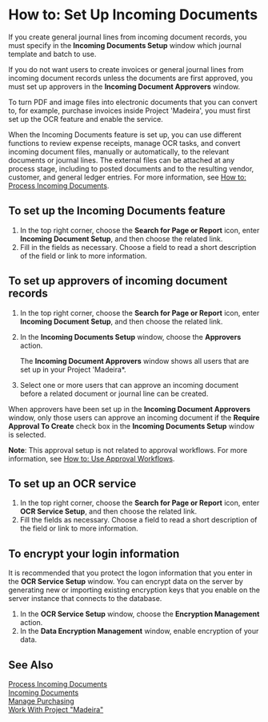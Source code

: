 <properties
                pageTitle="How to: Set Up Incoming Documents| Project “Madeira”"
                description="How to: Set Up Incoming Documents"
                services="project-madeira"
                documentationCenter=""
                authors="SorenGP"
/>
<tags
    ms.service="project-madeira"
    ms.topic="article"
    ms.author="SorenGP" />

# How to: Set Up Incoming Documents
If you create general journal lines from incoming document records, you must specify in the **Incoming Documents Setup** window which journal template and batch to use.

If you do not want users to create invoices or general journal lines from incoming document records unless the documents are first approved, you must set up approvers in the **Incoming Document Approvers** window.

To turn PDF and image files into electronic documents that you can convert to, for example, purchase invoices inside Project 'Madeira', you must first set up the OCR feature and enable the service.

When the Incoming Documents feature is set up, you can use different functions to review expense receipts, manage OCR tasks, and convert incoming document files, manually or automatically, to the relevant documents or journal lines. The external files can be attached at any process stage, including to posted documents and to the resulting vendor, customer, and general ledger entries. For more information, see [How to: Process Incoming Documents](across-process-income-documents.md).

## To set up the Incoming Documents feature
1. In the top right corner, choose the **Search for Page or Report** icon, enter **Incoming Document Setup**, and then choose the related link.
2. Fill in the fields as necessary. Choose a field to read a short description of the field or link to more information.

## To set up approvers of incoming document records
1. In the top right corner, choose the **Search for Page or Report** icon, enter **Incoming Document Setup**, and then choose the related link.  
2. In the **Incoming Documents Setup** window, choose the **Approvers** action.

    The **Incoming Document Approvers** window shows all users that are set up in your Project 'Madeira*.  
3. Select one or more users that can approve an incoming document before a related document or journal line can be created.

When approvers have been set up in the **Incoming Document Approvers** window, only those users can approve an incoming document if the **Require Approval To Create** check box in the **Incoming Documents Setup** window is selected.

**Note**: This approval setup is not related to approval workflows. For more information, see [How to: Use Approval Workflows](across-how-use-approval-workflows.md).

## To set up an OCR service
1. In the top right corner, choose the **Search for Page or Report** icon, enter **OCR Service Setup**, and then choose the related link.
2. Fill the fields as necessary. Choose a field to read a short description of the field or link to more information.


## To encrypt your login information
It is recommended that you protect the logon information that you enter in the **OCR Service Setup** window. You can encrypt data on the server by generating new or importing existing encryption keys that you enable on the server instance that connects to the database.

1. In the **OCR Service Setup** window, choose the **Encryption Management** action.
2. In the **Data Encryption Management** window, enable encryption of your data.

## See Also  
[Process Incoming Documents](across-process-income-documents.md)  
[Incoming Documents](across-income-documents.md)  
[Manage Purchasing](purchasing-manage-purchasing.md)  
[Work With Project "Madeira"](ui-work-product.md)
